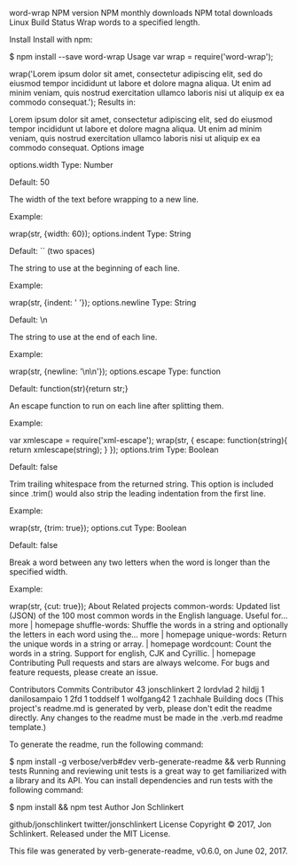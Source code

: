 word-wrap NPM version NPM monthly downloads NPM total downloads Linux Build Status
Wrap words to a specified length.

Install
Install with npm:

$ npm install --save word-wrap
Usage
var wrap = require('word-wrap');

wrap('Lorem ipsum dolor sit amet, consectetur adipiscing elit, sed do eiusmod tempor incididunt ut labore et dolore magna aliqua. Ut enim ad minim veniam, quis nostrud exercitation ullamco laboris nisi ut aliquip ex ea commodo consequat.');
Results in:

  Lorem ipsum dolor sit amet, consectetur adipiscing
  elit, sed do eiusmod tempor incididunt ut labore
  et dolore magna aliqua. Ut enim ad minim veniam,
  quis nostrud exercitation ullamco laboris nisi ut
  aliquip ex ea commodo consequat.
Options
image

options.width
Type: Number

Default: 50

The width of the text before wrapping to a new line.

Example:

wrap(str, {width: 60});
options.indent
Type: String

Default: `` (two spaces)

The string to use at the beginning of each line.

Example:

wrap(str, {indent: '      '});
options.newline
Type: String

Default: \n

The string to use at the end of each line.

Example:

wrap(str, {newline: '\n\n'});
options.escape
Type: function

Default: function(str){return str;}

An escape function to run on each line after splitting them.

Example:

var xmlescape = require('xml-escape');
wrap(str, {
  escape: function(string){
    return xmlescape(string);
  }
});
options.trim
Type: Boolean

Default: false

Trim trailing whitespace from the returned string. This option is included since .trim() would also strip the leading indentation from the first line.

Example:

wrap(str, {trim: true});
options.cut
Type: Boolean

Default: false

Break a word between any two letters when the word is longer than the specified width.

Example:

wrap(str, {cut: true});
About
Related projects
common-words: Updated list (JSON) of the 100 most common words in the English language. Useful for… more | homepage
shuffle-words: Shuffle the words in a string and optionally the letters in each word using the… more | homepage
unique-words: Return the unique words in a string or array. | homepage
wordcount: Count the words in a string. Support for english, CJK and Cyrillic. | homepage
Contributing
Pull requests and stars are always welcome. For bugs and feature requests, please create an issue.

Contributors
Commits	Contributor
43	jonschlinkert
2	lordvlad
2	hildjj
1	danilosampaio
1	2fd
1	toddself
1	wolfgang42
1	zachhale
Building docs
(This project's readme.md is generated by verb, please don't edit the readme directly. Any changes to the readme must be made in the .verb.md readme template.)

To generate the readme, run the following command:

$ npm install -g verbose/verb#dev verb-generate-readme && verb
Running tests
Running and reviewing unit tests is a great way to get familiarized with a library and its API. You can install dependencies and run tests with the following command:

$ npm install && npm test
Author
Jon Schlinkert

github/jonschlinkert
twitter/jonschlinkert
License
Copyright © 2017, Jon Schlinkert. Released under the MIT License.

This file was generated by verb-generate-readme, v0.6.0, on June 02, 2017.
